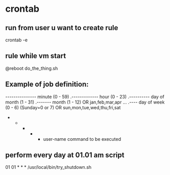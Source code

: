 # crontab
## run from user u want to create rule
crontab -e
## rule while vm start
@reboot do_the_thing.sh

## Example of job definition:
--------------- minute (0 - 59)
  .------------- hour (0 - 23)
      .---------- day of month (1 - 31)
          .------- month (1 - 12) OR jan,feb,mar,apr ...
             .---- day of week (0 - 6) (Sunday=0 or 7) OR sun,mon,tue,wed,thu,fri,sat
*  *  *  *  * user-name  command to be executed

## perform every day at 01.01 am script
01 01 * * * /usr/local/bin/try_shutdown.sh